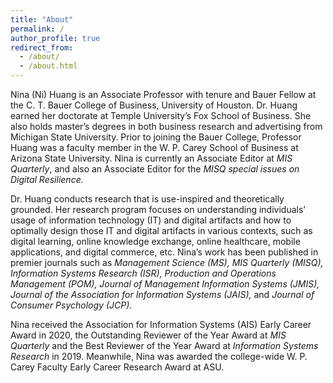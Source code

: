 ```yaml
---
title: "About"
permalink: /
author_profile: true
redirect_from: 
  - /about/
  - /about.html
---
```


Nina (Ni) Huang is an Associate Professor with tenure and Bauer Fellow at the C. T. Bauer College of Business, University of Houston. Dr. Huang earned her doctorate at Temple University’s Fox School of Business. She also holds master’s degrees in both business research and advertising from Michigan State University. Prior to joining the Bauer College, Professor Huang was a faculty member in the W. P. Carey School of Business at Arizona State University. Nina is currently an Associate Editor at *MIS Quarterly*, and also an Associate Editor for the *MISQ special issues on Digital Resilience.*

Dr. Huang conducts research that is use-inspired and theoretically grounded. Her research program focuses on understanding individuals’ usage of information technology (IT) and digital artifacts and how to optimally design those IT and digital artifacts in various contexts, such as digital learning, online knowledge exchange, online healthcare, mobile applications, and digital commerce, etc. Nina’s work has been published in premier journals such as *Management Science (MS), MIS Quarterly (MISQ), Information Systems Research (ISR), Production and Operations Management (POM), Journal of Management Information Systems (JMIS), Journal of the Association for Information Systems (JAIS),* and *Journal of Consumer Psychology (JCP).*

Nina received the Association for Information Systems (AIS) Early Career Award in 2020, the Outstanding Reviewer of the Year Award at *MIS Quarterly* and the Best Reviewer of the Year Award at *Information Systems Research* in 2019. Meanwhile, Nina was awarded the college-wide W. P. Carey Faculty Early Career Research Award at ASU.
